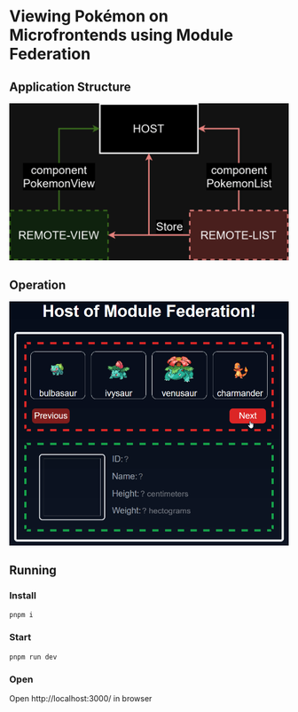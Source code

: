 # Viewing Pokémon on Microfrontends using Module Federation

## Application Structure

![Application Structure](./media/mf.png)

## Operation

![Example of Operation](./media/example.gif)

## Running

### Install

```shell
pnpm i
```

### Start

```shell
pnpm run dev
```

### Open

Open http://localhost:3000/ in browser